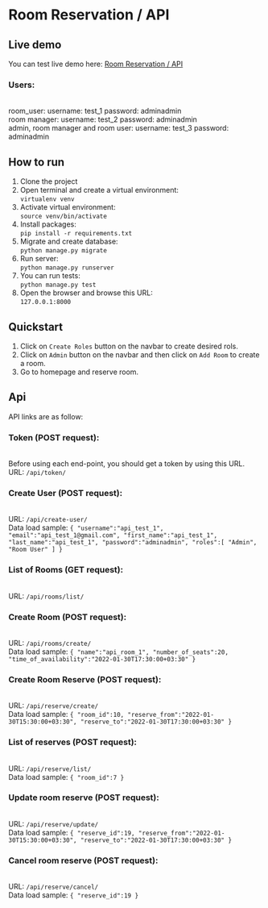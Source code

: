 # Room Reservation / API
## Live demo
You can test live demo here: [Room Reservation / API](https://RoomRes.ir)
### Users:
<br />room_user:
username: test_1
password: adminadmin
<br />room manager:
username: test_2
password: adminadmin
<br />admin, room manager and room user:
username: test_3
password: adminadmin
## How to run
1. Clone the project
2. Open terminal and create a virtual environment:
<br />```virtualenv venv```
3. Activate virtual environment:
<br />```source venv/bin/activate```
4. Install packages:
<br />```pip install -r requirements.txt```
5. Migrate and create database:
<br />```python manage.py migrate```
6. Run server:
<br />```python manage.py runserver```
7. You can run tests:
<br />```python manage.py test```
8. Open the browser and browse this URL:
<br />```127.0.0.1:8000```
## Quickstart
1. Click on ```Create Roles``` button on the navbar to create desired rols.
2. Click on ```Admin``` button on the navbar and then click on ```Add Room``` to create a room.
3. Go to homepage and reserve room.
## Api
API links are as follow:
### Token (POST request):
<br />Before using each end-point, you should get a token by using this URL.
<br />URL: ```/api/token/```
### Create User (POST request):
<br />URL: ```/api/create-user/```
<br />Data load sample: ```{
   "username":"api_test_1",
   "email":"api_test_1@gmail.com",
   "first_name":"api_test_1",
   "last_name":"api_test_1",
   "password":"adminadmin",
   "roles":[
      "Admin",
      "Room User"
   ]
}```
### List of Rooms (GET request):
<br />URL: ```/api/rooms/list/```
### Create Room (POST request):
<br />URL: ```/api/rooms/create/```
<br />Data load sample: ```{
   "name":"api_room_1",
   "number_of_seats":20,
   "time_of_availability":"2022-01-30T17:30:00+03:30"
}```
### Create Room Reserve (POST request):
<br />URL: ```/api/reserve/create/```
<br />Data load sample: ```{
   "room_id":10,
   "reserve_from":"2022-01-30T15:30:00+03:30",
   "reserve_to":"2022-01-30T17:30:00+03:30"
}```
### List of reserves (POST request):
<br />URL: ```/api/reserve/list/```
<br />Data load sample: ```{
   "room_id":7
}```
### Update room reserve (POST request):
<br />URL: ```/api/reserve/update/```
<br />Data load sample: ```{
   "reserve_id":19,
   "reserve_from":"2022-01-30T15:30:00+03:30",
   "reserve_to":"2022-01-30T17:30:00+03:30"
}```

### Cancel room reserve (POST request):
<br />URL: ```/api/reserve/cancel/```
<br />Data load sample: ```{
   "reserve_id":19
}```


